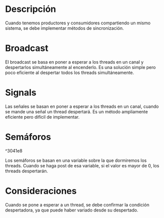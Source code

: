 # Descripción
Cuando tenemos productores y consumidores compartiendo un mismo sistema, se debe implementar métodos de sincronización.
# Broadcast
El broadcast se basa en poner a esperar a los threads en un canal y despertarlos simultáneamente al encenderlo. Es una solución simple pero poco eficiente al despertar todos los threads simultáneamente.
# Signals
Las señales se basan en poner a esperar a los threads en un canal, cuando se mande una señal un thread despertará. Es un método ampliamente eficiente pero difícil de implementar.
# Semáforos

^3041e8

Los semáforos se basan en una variable sobre la que dormiremos los threads. Cuando se haga post de esa variable, si el valor es mayor de 0, los threads despertarán.
# Consideraciones
Cuando se pone a esperar a un thread, se debe confirmar la condición despertadora, ya que puede haber variado desde su despertado.